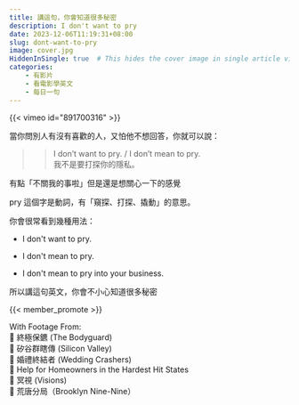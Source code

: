 ```yaml
---
title: 講這句，你會知道很多秘密
description: I don't want to pry
date: 2023-12-06T11:19:31+08:00
slug: dont-want-to-pry
image: cover.jpg
HiddenInSingle: true  # This hides the cover image in single article view
categories:
    - 有影片
    - 看電影學英文
    - 每日一句
---
```

{{< vimeo id="891700316" >}}

當你問別人有沒有喜歡的人，又怕他不想回答，你就可以說：

>> I don’t want to pry. / I don’t mean to pry.  
>> 我不是要打探你的隱私。

有點「不關我的事啦」但是還是想關心一下的感覺
 
pry 這個字是動詞，有「窺探、打探、撬動」的意思。

你會很常看到幾種用法：

- I don't want to pry. 

- I don't mean to pry. 

- I don't mean to pry into your business. 

所以講這句英文，你會不小心知道很多秘密

{{< member_promote >}}

With Footage From:  
🎥 終極保鑣  (The Bodyguard)  
🎥 矽谷群瞎傳 (Silicon Valley)   
🎥 婚禮終結者 (Wedding Crashers)   
🎥 Help for Homeowners in the Hardest Hit States   
🎥 冥視 (Visions)  
🎥 荒唐分局（Brooklyn Nine-Nine）  